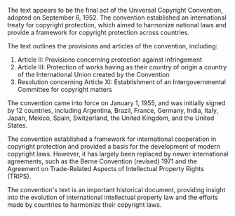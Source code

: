 The text appears to be the final act of the Universal Copyright Convention, adopted on September 6, 1952. The convention established an international treaty for copyright protection, which aimed to harmonize national laws and provide a framework for copyright protection across countries.

The text outlines the provisions and articles of the convention, including:

1. Article II: Provisions concerning protection against infringement
2. Article III: Protection of works having as their country of origin a country of the International Union created by the Convention
3. Resolution concerning Article XI: Establishment of an Intergovernmental Committee for copyright matters

The convention came into force on January 1, 1955, and was initially signed by 12 countries, including Argentina, Brazil, France, Germany, India, Italy, Japan, Mexico, Spain, Switzerland, the United Kingdom, and the United States.

The convention established a framework for international cooperation in copyright protection and provided a basis for the development of modern copyright laws. However, it has largely been replaced by newer international agreements, such as the Berne Convention (revised) 1971 and the Agreement on Trade-Related Aspects of Intellectual Property Rights (TRIPS).

The convention's text is an important historical document, providing insight into the evolution of international intellectual property law and the efforts made by countries to harmonize their copyright laws.